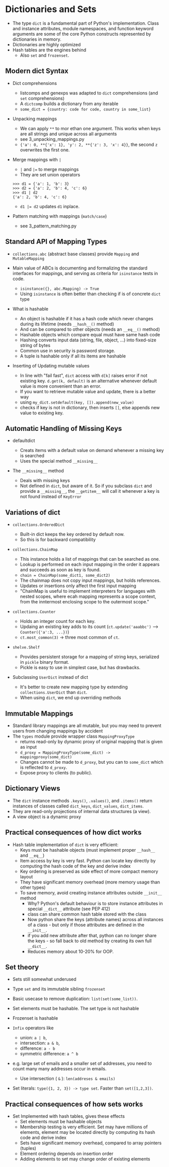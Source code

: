 # Dictionaries and Sets

- The type `dict` is a fundamental part of Python's implementation. Class and instance attributes, module namespaces, and function keyword arguments are some of the core Python constructs represented by dictionaries in memory.
- Dictionaries are highly optimized
- Hash tables are the engines behind
  - Also `set` and `frozenset`.

## Modern dict Syntax

- Dict comprehensions
  - listcomps and genexps was adapted to `dict` comprehensions (and `set` comprehensions)
  - A `dictcomp` builds a dictionary from any iterable
  - `some_dict = {country: code for code, country in some_list}`


- Unpacking mappings
  - We can apply `**` to mor ethan one argument. This works when keys are all strings and unique across all arguments
  - see 3_unpacking_mappings.py
  -  `{'a': 0, **{'x': 1}, 'y': 2, **{'z': 3, 'x': 4}}`, the second `z` overwrites the first one.


- Merge mappings with `|`
  - `|` and `|=` to merge mappings
  - They are set union operators
  ```
  >>> d1 = {'a': 1, 'b': 3} 
  >>> d2 = {'a': 2, 'b': 4, 'c': 6} 
  >>> d1 | d2 
  {'a': 2, 'b': 4, 'c': 6}
  ```
  - `d1 |= d2` updates `d1` inplace.


- Pattern matching with mappings (`match/case`)
  - see 3_pattern_matching.py


## Standard API of Mapping Types

- `collections.abc` (abstract base classes) provide `Mapping` and `MutableMapping`
- Main value of ABCs is documenting and formalizing the standard interfaces for mappings, and serving as criteria for `isinstance` tests in code.
  - `isinstance({}, abc.Mapping) -> True`
  - Using `isinstance` is often better than checking if is of concrete `dict` type


- What is hashable
  - An object is hashable if it has a hash code which never changes during its lifetime (needs `__hash__()` method)
  - And can be compared to other objects (needs an `__eq__()` method)
  - Hashable objects which compare equal must have same hash code
  - Hashing converts input data (string, file, object, ...) into fixed-size string of bytes
  - Common use in security is password storage.
  - A tuple is hashable only if all its items are hashable


- Inserting of Updating mutable values
  - In line with "fail fast", `dict` access with `d[k]` raises error if not existing key. `d.get(k, default)` is an alternative whenever default value is more convenient than an error.
  - If you want to retrieve mutable value and update, there is a better way 
  - using `my_dict.setdefault(key, []).append(new_value)`
  - checks if key is not in dictionary, then inserts `[]`, else appends new value to existing key.


## Automatic Handling of Missing Keys

- defaultdict
  - Creats items with a default value on demand whenever a missing key is searched
  - Uses the special method `__missing__`


- The `__missing__` method
  - Deals with missing keys
  - Not defined in `dict`, but aware of it. So if you subclass `dict` and provide a `__missing__`, the `__getitem__` will call it whenever a key is not found instead of `KeyError`
  

## Variations of dict

- `collections.OrderedDict`
  - Built-in dict keeps the key ordered by default now.
  - So this is for backward compatibility

- `collections.ChainMap`
  - This instance holds a list of mappings that can be searched as one.
  - Lookup is performed on each input mapping in the order it appears and succeeds as soon as key is found.
  - `chain = ChainMap(some_dict1, some_dict2)`
  - The chainmap does not copy input mappings, but holds references.
  - Updates or insertions only affect the first input mapping
  - "ChainMap is useful to implement interpreters for languages with nested scopes, where ecah mapping represents a scope context, from the inntermost enclosing scope to the outermost scope."

- `collections.Counter`
  - Holds an integer count for each key.
  - Updaing an existing key adds to its count (`ct.update('aaabbc')` --> `Counter({'a':3, ...})`)
  - `ct.most_common(3)` -> three most common of `ct`.

- `shelve.Shelf`
  - Provides persistent storage for a mapping of string keys, serialized in `pickle` binary format.
  - Pickle is easy to use in simplest case, but has drawbacks.


- Subclassing `UserDict` instead of dict
  - It's better to create new mapping type by extending `collections.UserDict` than `dict`.
  - When using `dict`, we end up overriding methods


## Immutable Mappings

- Standard library mappings are all mutable, but you may need to prevent users from changing mappings by accident
- The `types` module provide wrapper class `MappingProxyType`
  - returns read-only by dynamic proxy of original mapping that is given as input
  - `d_proxy = MappingProxyType(some_dict) -> mappingproxy(some_dict)`
  - Changes cannot be made to `d_proxy`, but you can to `some_dict` which is reflected to `d_proxy`.
  - Expose proxy to clients (to public).

## Dictionary Views

- The `dict` instance methods `.keys()`, `.values()`, and `.items()` return instances of classes called `dict_keys`, `dict_values`, `dict_items`.
- They are read-only projections of internal data structures (a view).
- A view object is a dynamic proxy


## Practical consequences of how dict works

- Hash table implementation of `dict` is very efficient:
  - Keys must be hashable objects (must implement proper `__hash__` and `__eq__`)
  - Item access by key is very fast. Python can locate key directly by computing the hash code of the key and derive index
  - Key ordering is preserved as side effect of more compact memory layout
  - They have significant memory overhead (more memory usage than other types)
  - To save memory, avoid creating instance attributes outside `__init__` method
    * Why? Python's default behaviour is to store instance attributes in special `__dict__` attribute (see PEP 412)
    * class can share common hash table stored with the class
    * Now python share the keys (attribute names) across all instances of a class - but only if those attributes are defined in the `__init__`.
    * if you add new attribute after that, python can no longer share the keys - so fall back to old method by creating its own full `__dict__`.
    * Reduces memory about 10-20% for OOP.


## Set theory

- Sets still somewhat underused
- Type `set` and its immutable sibling `frozenset`
- Basic usecase to remove duplication: `list(set(some_list))`.
- Set elements must be hashable. The set type is not hashable
- Frozenset is hashable
- `Infix` operators like 
  - union: `a | b`, 
  - intersection: `a & b`, 
  - difference: `a - b`
  - symmetric difference: `a ^ b`
- e.g. large set of emails and a smaller set of addresses, you need to count many many addresses occur in emails.
  - Use intersection ( `&` ): `len(addreses & emails)`


- Set literals: `type({1, 2, 3}) -> type set`. Faster than `set([1,2,3])`.

## Practical consequences of how sets works

- Set Implemented with hash tables, gives these effects
  - Set elements must be hashable objects
  - Membership testing is very efficient. Set may have millions of elements, element may be located directly by computing its hash code and derive index
  - Sets have significant memory overhead, compared to array pointers (tuples)
  - Element ordering depends on insertion order
  - Adding elements to set may change order of existing elements